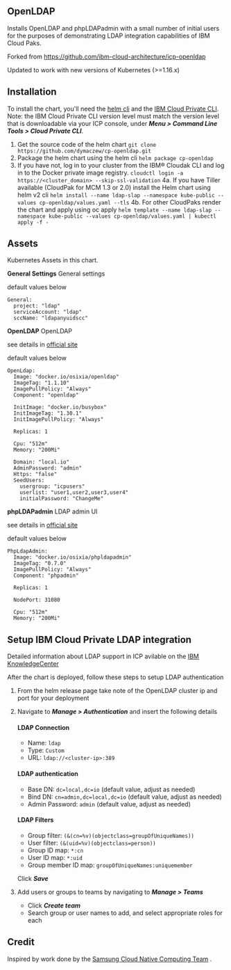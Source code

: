## OpenLDAP

Installs OpenLDAP and phpLDAPadmin with a small number of initial users for the purposes of demonstrating LDAP integration capabilities of IBM Cloud Paks.

Forked from https://github.com/ibm-cloud-architecture/icp-openldap

Updated to work with new versions of Kubernetes (>=1.16.x)

## Installation
To install the chart, you'll need the [helm cli](https://www.ibm.com/support/knowledgecenter/SSBS6K_2.1.0/app_center/create_helm_cli.html?view=kc) and the [IBM Cloud Private CLI](https://www.ibm.com/support/knowledgecenter/SSBS6K_2.1.0/manage_cluster/install_cli.html?view=kc). Note: the IBM Cloud Private CLI version level must match the version level that is downloadable via your ICP console, under ***Menu > Command Line Tools > Cloud Private CLI***.

1. Get the source code of the helm chart
   `git clone https://github.com/dymaczew/cp-openldap.git`
2. Package the helm chart using the helm cli
   `helm package cp-openldap`
3. If you have not, log in to your cluster from the IBM® Cloudak CLI and log in to the Docker private image registry.
   `cloudctl login -a https://<cluster_domain> --skip-ssl-validation`
4a. If you have Tiller available (CloudPak for MCM 1.3 or 2.0) install the Helm chart using helm v2 cli 
   `helm install --name ldap-slap --namespace kube-public --values cp-openldap/values.yaml --tls`
4b. For other CloudPaks render the chart and apply using oc apply
   `helm template --name ldap-slap --namespace kube-public --values cp-openldap/values.yaml | kubectl apply -f -`

## Assets

Kubernetes Assets in this chart.

**General Settings**
General settings

default values below

```
General:
  project: "ldap"
  serviceAccount: "ldap"
  sccName: "ldapanyuidscc"
```

**OpenLDAP**
OpenLDAP

see details in [official site](http://www.openldap.org/)

default values below

```
OpenLdap:
  Image: "docker.io/osixia/openldap"
  ImageTag: "1.1.10"
  ImagePullPolicy: "Always"
  Component: "openldap"

  InitImage: "docker.io/busybox"
  InitImageTag: "1.30.1"
  InitImagePullPolicy: "Always"

  Replicas: 1

  Cpu: "512m"
  Memory: "200Mi"

  Domain: "local.io"
  AdminPassword: "admin"
  Https: "false"
  SeedUsers: 
    usergroup: "icpusers"
    userlist: "user1,user2,user3,user4"
    initialPassword: "ChangeMe"
```

**phpLDAPadmin**
LDAP admin UI

see details in [official site](http://phpldapadmin.sourceforge.net/)

default values below
```
PhpLdapAdmin:
  Image: "docker.io/osixia/phpldapadmin"
  ImageTag: "0.7.0"
  ImagePullPolicy: "Always"
  Component: "phpadmin"

  Replicas: 1

  NodePort: 31080

  Cpu: "512m"
  Memory: "200Mi"
```

## Setup IBM Cloud Private LDAP integration

Detailed information about LDAP support in ICP avilable on the [IBM KnowledgeCenter](https://www.ibm.com/support/knowledgecenter/SSBS6K_2.1.0/user_management/configure_ldap.html)

After the chart is deployed, follow these steps to setup LDAP authentication
 
 1. From the helm release page take note of the OpenLDAP cluster ip and port for your deployment
 2. Navigate to ***Manage > Authentication*** and insert the following details
    #### LDAP Connection
    - Name: `ldap`
    - Type: `Custom`
    - URL: `ldap://<cluster-ip>:389`
    
    #### LDAP authentication
    - Base DN: `dc=local,dc=io` (default value, adjust as needed)
    - Bind DN: `cn=admin,dc=local,dc=io` (default value, adjust as needed)
    - Admin Password: `admin` (default value, adjust as needed)
    
    #### LDAP Filters
    - Group filter: `(&(cn=%v)(objectclass=groupOfUniqueNames))`
    - User filter: `(&(uid=%v)(objectclass=person))`
    - Group ID map: `*:cn`
    - User ID map: `*:uid`
    - Group member ID map: `groupOfUniqueNames:uniquemember`

    Click ***Save***
    
 3. Add users or groups to teams by navigating to ***Manage > Teams***
    - Click ***Create team***
    - Search group or user names to add, and select appropriate roles for each
    

## Credit

Inspired by work done by the [Samsung Cloud Native Computing Team](https://github.com/samsung-cnct) .
